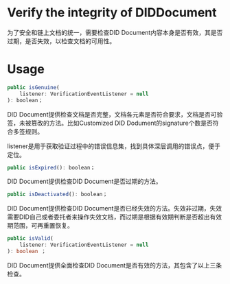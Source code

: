 ﻿# Verify the integrity of DIDDocument

为了安全和链上文档的统一，需要检查DID Document内容本身是否有效，其是否过期，是否失效，以检查文档的可用性。

# Usage

```typescript
public isGenuine(
	listener: VerificationEventListener = null
): boolean；
```
DID Document提供检查文档是否完整，文档各元素是否符合要求，文档是否可验签，未被篡改的方法。比如Customized DID Dodument的signature个数是否符合多签规则。

listener是用于获取验证过程中的错误信息集，找到具体深层调用的错误点，便于定位。

```typescript
public isExpired(): boolean；
```
DID Document提供检查DID Document是否过期的方法。

```typescript
public isDeactivated(): boolean；
```
DID Document提供检查DID Document是否已经失效的方法。失效非过期，失效需要DID自己或者委托者来操作失效文档，而过期是根据有效期判断是否超出有效期范围，可再重置恢复。

```typescript
public isValid(
	listener: VerificationEventListener = null
): boolean ；
```
DID Document提供全面检查DID Document是否有效的方法，其包含了以上三条检查。
